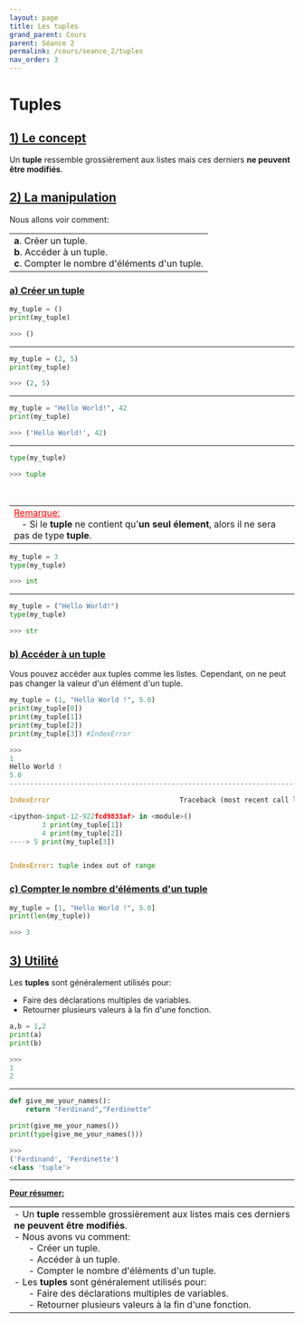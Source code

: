 ```yaml
---
layout: page
title: Les tuples
grand_parent: Cours
parent: Séance 2
permalink: /cours/seance_2/tuples
nav_order: 3
---
```


<link rel="icon" href="/img/logo.png">

# **Tuples**

## <u> 1) Le concept </u>

Un __tuple__ ressemble grossièrement aux listes mais ces derniers __ne peuvent être modifiés__. 

## <u> 2) La manipulation </u>

Nous allons voir comment:

<table><tr><td>
<b>a</b>. Créer un tuple.<br>
<b>b</b>. Accéder à un tuple.<br>
<b>c</b>. Compter le nombre d'éléments d'un tuple.
</td></tr></table>

### <u> a) Créer un tuple </u>


```python
my_tuple = ()
print(my_tuple)
```
```python
>>> ()
```

---

```python
my_tuple = (2, 5)
print(my_tuple)
```
```python
>>> (2, 5)
```

---

```python
my_tuple = "Hello World!", 42
print(my_tuple)
```
```python
>>> ('Hello World!', 42)
```

---

```python
type(my_tuple)
```
```python
>>> tuple
```

<br>
<table><tr><td>
<font color = "red"> <u> Remarque: </u> </font>
<br>
&nbsp;&nbsp;&nbsp;- Si le <b>tuple</b> ne contient qu'<b>un seul élement</b>, alors il ne sera pas de type <b>tuple</b>.
</td></tr></table>


```python
my_tuple = 3
type(my_tuple)
```
```python
>>> int
```

---

```python
my_tuple = ("Hello World!")
type(my_tuple)
```
```python
>>> str
```

### <u> b) Accéder à un tuple </u>

Vous pouvez accéder aux tuples comme les listes. Cependant, on ne peut pas changer la valeur d'un élément d'un tuple.


```python
my_tuple = (1, "Hello World !", 5.0)
print(my_tuple[0])
print(my_tuple[1])
print(my_tuple[2])
print(my_tuple[3]) #IndexError
```
```python
>>>
1
Hello World !
5.0
---------------------------------------------------------------------------

IndexError                                Traceback (most recent call last)

<ipython-input-12-922fcd9833af> in <module>()
        3 print(my_tuple[1])
        4 print(my_tuple[2])
----> 5 print(my_tuple[3])


IndexError: tuple index out of range
```


### <u> c) Compter le nombre d'éléments d'un tuple </u>


```python
my_tuple = [1, "Hello World !", 5.0]
print(len(my_tuple))
```
```python
>>> 3   
```

## <u> 3) Utilité</u>

Les __tuples__ sont généralement utilisés pour:
    
- Faire des déclarations multiples de variables.
- Retourner plusieurs valeurs à la fin d'une fonction.


```python
a,b = 1,2
print(a)
print(b)
```
```python
>>> 
1
2
```
---

```python
def give_me_your_names():
    return "Ferdinand","Ferdinette"

print(give_me_your_names())
print(type(give_me_your_names()))
```
```python
>>>
('Ferdinand', 'Ferdinette')
<class 'tuple'>
```

---

**<u> Pour résumer: </u>**
<table><tr><td>
- Un <b>tuple</b> ressemble grossièrement aux listes mais ces derniers <b>ne peuvent être modifiés</b>. <br>
- Nous avons vu comment:<br>
&nbsp;&nbsp;&nbsp;&nbsp;&nbsp;&nbsp;- Créer un tuple.<br>
&nbsp;&nbsp;&nbsp;&nbsp;&nbsp;&nbsp;- Accéder à un tuple.<br>
&nbsp;&nbsp;&nbsp;&nbsp;&nbsp;&nbsp;- Compter le nombre d'éléments d'un tuple.
<br>
- Les <b>tuples</b> sont généralement utilisés pour:<br>
&nbsp;&nbsp;&nbsp;&nbsp;&nbsp;&nbsp;- Faire des déclarations multiples de variables.<br>
&nbsp;&nbsp;&nbsp;&nbsp;&nbsp;&nbsp;- Retourner plusieurs valeurs à la fin d'une fonction.
</td></tr></table>